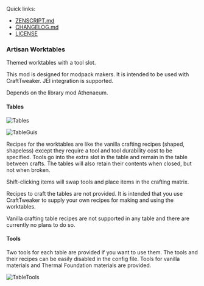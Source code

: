 Quick links:

* [ZENSCRIPT.md](https://github.com/codetaylor/artisan-worktables/blob/master/ZENSCRIPT.md)
* [CHANGELOG.md](https://github.com/codetaylor/artisan-worktables/blob/master/CHANGELOG.md)
* [LICENSE](https://github.com/codetaylor/artisan-worktables/blob/master/LICENSE)

### Artisan Worktables

Themed worktables with a tool slot.

This mod is designed for modpack makers. It is intended to be used with CraftTweaker. JEI integration is supported.

Depends on the library mod Athenaeum.

#### Tables

![Tables](https://raw.githubusercontent.com/codetaylor/artisan-worktables/master/assets/tables.png)

![TableGuis](https://raw.githubusercontent.com/codetaylor/artisan-worktables/master/assets/table_gui.gif)

Recipes for the worktables are like the vanilla crafting recipes (shaped, shapeless) except they require a tool and tool durability cost to be specified. Tools go into the extra slot in the table and remain in the table between crafts. The tables will also retain their contents when closed, but not when broken.

Shift-clicking items will swap tools and place items in the crafting matrix.

Recipes to craft the tables are not provided. It is intended that you use CraftTweaker to supply your own recipes for making and using the worktables.  

Vanilla crafting table recipes are not supported in any table and there are currently no plans to do so.

#### Tools

Two tools for each table are provided if you want to use them. The tools and their recipes can be easily disabled in the config file. Tools for vanilla materials and Thermal Foundation materials are provided.

![TableTools](https://raw.githubusercontent.com/codetaylor/artisan-worktables/master/assets/items.png)